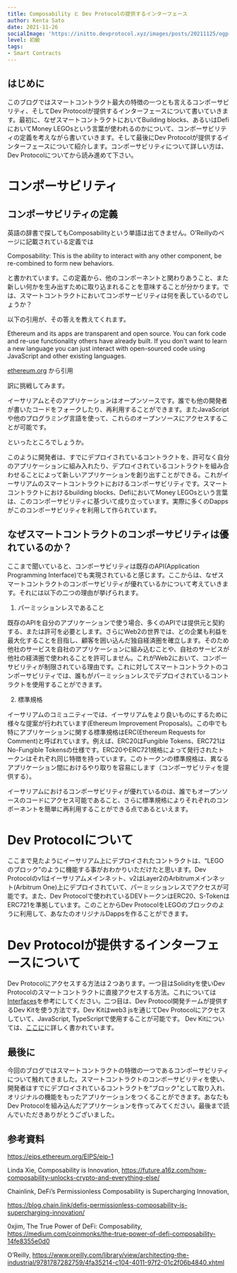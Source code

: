 ```yaml
---
title: Composability と Dev Protocolの提供するインターフェース
author: Kenta Sato
date: 2021-11-26
socialImage: 'https://initto.devprotocol.xyz/images/posts/20211125/ogp--1.png' 
level: 初級
tags:
- Smart Contracts
---
```


## はじめに

このブログではスマートコントラクト最大の特徴の一つとも言えるコンポーサビリティ、そしてDev Protocolが提供するインターフェースについて書いていきます。最初に、なぜスマートコントラクトにおいてBuilding blocks、あるいはDefiにおいてMoney LEGOsという言葉が使われるのかについて、コンポーサビリティの定義を考えながら書いていきます。そして最後にDev Protocolが提供するインターフェースについて紹介します。コンポーサビリティについて詳しい方は、Dev Protocolについてから読み進めて下さい。


# コンポーサビリティ

## コンポーサビリティの定義

英語の辞書で探してもComposabilityという単語は出てきません。O’Reillyのページに記載されている定義では

Composability: This is the ability to interact with any other component, be re-combined to form new behaviors.

と書かれています。この定義から、他のコンポーネントと関わりあうこと、また新しい何かを生み出すために取り込まれることを意味することが分かります。では、スマートコントラクトにおいてコンポサービリティは何を表しているのでしょうか？

以下の引用が、その答えを教えてくれます。

Ethereum and its apps are transparent and open source. You can fork code and re-use functionality others have already built. If you don't want to learn a new language you can just interact with open-sourced code using JavaScript and other existing languages.

[ethereum.org](https://ethereum.org/en/) から引用

訳に挑戦してみます。

イーサリアムとそのアプリケーションはオープンソースです。誰でも他の開発者が書いたコードをフォークしたり、再利用することができます。またJavaScriptや他のプログラミング言語を使って、これらのオープンソースにアクセスすることが可能です。

といったところでしょうか。

このように開発者は、すでにデプロイされているコントラクトを、許可なく自分のアプリケーションに組み入れたり、デプロイされているコントラクトを組み合わせることによって新しいアプリケーションを創り出すことができる。これがイーサリアムのスマートコントラクトにおけるコンポーサビリティです。スマートコントラクトにおけるbuilding blocks、DefiにおいてMoney LEGOsという言葉は、このコンポーサビリティに基づいて成り立っています。実際に多くのDappsがこのコンポーサビリティを利用して作られています。


## なぜスマートコントラクトのコンポーサビリティは優れているのか？

ここまで聞いていると、コンポーサビリティは既存のAPI(Application Programming Interface)でも実現されていると感じます。ここからは、なぜスマートコントラクトのコンポーサビリティが優れているかについて考えていきます。それには以下の二つの理由が挙げられます。

1. パーミッションレスであること

既存のAPIを自分のアプリケーションで使う場合、多くのAPIでは提供元と契約する、または許可を必要とします。さらにWeb2の世界では、どの企業も利益を最大化することを目指し、顧客を囲い込んだ独自経済圏を確立します。そのため他社のサービスを自社のアプリケーションに組み込むことや、自社のサービスが他社の経済圏で使われることを許可しません。これがWeb2において、コンポーサビリティが制限されている理由です。これに対してスマートコントラクトのコンポーサビリティでは、誰もがパーミッションレスでデプロイされているコントラクトを使用することができます。

2. 標準規格

イーサリアムのコミュニティーでは、イーサリアムをより良いものにするために様々な提案が行われています(Ethereum Improvement Proposals)。この中でも特にアプリケーションに関する標準規格はERC(Ethereum Requests for Comment)と呼ばれています。例えば、ERC20はFungible Tokens、ERC721はNo-Fungible Tokensの仕様です。ERC20やERC721規格によって発行されたトークンはそれぞれ同じ特徴を持っています。このトークンの標準規格は、異なるアプリケーション間におけるやり取りを容易にします（コンポーサビリティを提供する）。

イーサリアムにおけるコンポーサビリティが優れているのは、誰でもオープンソースのコードにアクセス可能であること、さらに標準規格によりそれぞれのコンポーネントを簡単に再利用することができる点であるといえます。

# Dev Protocolについて

ここまで見たようにイーサリアム上にデプロイされたコントラクトは、“LEGOのブロック”のように機能する事がおわかりいただけたと思います。Dev Protocolのv1はイーサリアムメインネット、v2はLayer2のArbitrumメインネット(Arbitrum One)上にデプロイされていて、パーミッションレスでアクセスが可能です。また、Dev Protocolで使われているDEVトークンはERC20、S-TokenはERC721を準拠しています。このことからDev ProtocolをLEGOのブロックのように利用して、あなたのオリジナルDappsを作ることができます。


# Dev Protocolが提供するインターフェースについて

Dev Protocolにアクセスする方法は２つあります。一つ目はSolidityを使いDev Protocolのスマートコントラクトに直接アクセスする方法。これについては[Interfaces](https://docs.devprotocol.xyz/en/developers/tools/interfaces/)を参考にしてください。二つ目は、Dev Protocol開発チームが提供するDev Kitを使う方法です。Dev Kitはweb3 jsを通じてDev Protocolにアクセスしていて、JavaScript, TypeScriptで使用することが可能です。
Dev Kitについては、[ここに](https://docs.devprotocol.xyz/en/developers/tools/dev-kit/)に詳しく書かれています。


## 最後に

今回のブログではスマートコントラクトの特徴の一つであるコンポーサビリティについて触れてきました。スマートコントラクトのコンポーサビリティを使い、開発者はすでにデプロイされているコントラクトを“ブロック”として取り入れ、オリジナルの機能をもったアプリケーションをつくることができます。あなたもDev Protocolを組み込んだアプリケーションを作ってみてください。最後まで読んでいただきありがとうございました。


## 参考資料

https://eips.ethereum.org/EIPS/eip-1

Linda Xie, Composability is Innovation, <https://future.a16z.com/how-composability-unlocks-crypto-and-everything-else/>

Chainlink, DeFi’s Permissionless Composability is Supercharging Innovation,

<https://blog.chain.link/defis-permissionless-composability-is-supercharging-innovation/>

0xjim, The True Power of DeFi: Composability,
<https://medium.com/coinmonks/the-true-power-of-defi-composability-14fe8355e0d0>

O’Reilly, <https://www.oreilly.com/library/view/architecting-the-industrial/9781787282759/4fa35214-c104-4011-97f2-01c2f06b4840.xhtml>